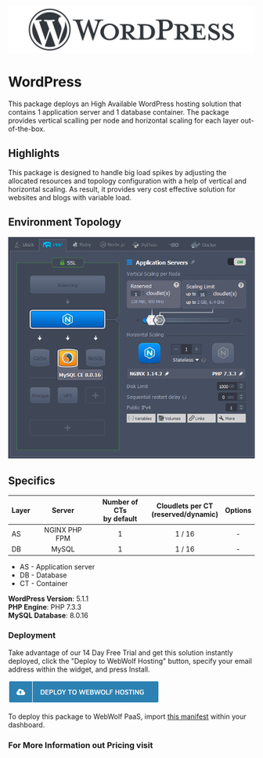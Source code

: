 [![Wordpress](images/wp-repo.png)](WordPress)

# WordPress
This package deploys an High Available WordPress hosting solution that contains 1 application server and 1 database container. The package provides vertical scalling per node and horizontal scaling for each layer out-of-the-box.

## Highlights
This package is designed to handle big load spikes by adjusting the allocated resources and topology configuration with a help of vertical and horizontal scaling. As result, it provides very cost effective solution for websites and blogs with variable load.

## Environment Topology

![wordpress-environment-topology](images/wordpress-environment-topology.png)

## Specifics

Layer                    |         Server        | Number of CTs <br/> by default | Cloudlets per CT <br/> (reserved/dynamic) | Options
------------------------ | :-------------------: | :----------------------------: | :---------------------------------------: | :-----:
AS                       |    NGINX PHP FPM      |               1                |                 1 / 16                    | -
DB                       |        MySQL          |               1                |                 1 / 16                    | -

* AS - Application server
* DB - Database
* CT - Container

**WordPress Version**: 5.1.1<br/>
**PHP Engine**: PHP 7.3.3<br/>
**MySQL Database**: 8.0.16

### Deployment

Take advantage of our 14 Day Free Trial and get this solution instantly deployed, click the "Deploy to WebWolf Hosting" button, specify your email address within the widget, and press Install.

[![GET IT HOSTED](https://raw.githubusercontent.com/mommaroodles/wordpress/master/images/deploy-to-webwolf.png)](https://reg.cloud.webwolf.systems/?manifest=https://github.com/mommaroodles/wordpress/raw/master/manifest.jps)

To deploy this package to WebWolf PaaS, import [this manifest](https://github.com/mommaroodles/wordpress/blob/master/manifest.jps) within your dashboard.

### For More Information out Pricing visit



